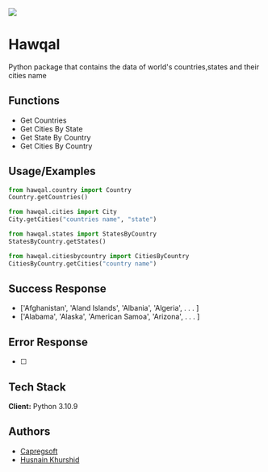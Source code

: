 ![](http://ForTheBadge.com/images/badges/made-with-python.svg)

# Hawqal

Python package that contains the data of world's countries,states and their cities name

## Functions

- Get Countries
- Get Cities By State
- Get State By Country
- Get Cities By Country

## Usage/Examples

```python
from hawqal.country import Country
Country.getCountries()

from hawqal.cities import City
City.getCities("countries name", "state")

from hawqal.states import StatesByCountry
StatesByCountry.getStates()

from hawqal.citiesbycountry import CitiesByCountry
CitiesByCountry.getCities("country name")

```

## Success Response

- ['Afghanistan', 'Aland Islands', 'Albania', 'Algeria', . . . ]
- ['Alabama', 'Alaska', 'American Samoa', 'Arizona', . . . ]

## Error Response

- [ ]

## Tech Stack

**Client:** Python 3.10.9

## Authors

- [Capregsoft](https://www.github.com/capregsoft)
- [Husnain Khurshid](https://www.github.com/husnain9)
